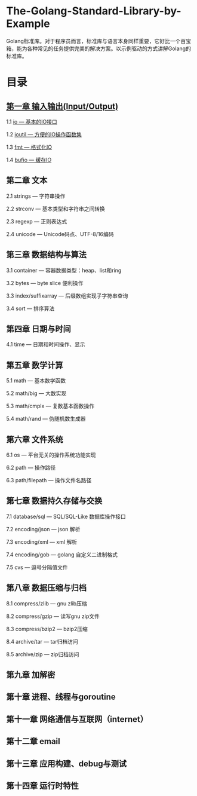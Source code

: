The-Golang-Standard-Library-by-Example
======================================

Golang标准库。对于程序员而言，标准库与语言本身同样重要，它好比一个百宝箱，能为各种常见的任务提供完美的解决方案。以示例驱动的方式讲解Golang的标准库。

# 目录 #

## [第一章 输入输出(Input/Output)](chapter01/01.0.md) ##

1.1	[io — 基本的IO接口](chapter01/01.1.md)

1.2 [ioutil — 方便的IO操作函数集](chapter01/01.2.md)

1.3 [fmt — 格式化IO](chapter01/01.3.md)

1.4 [bufio — 缓存IO](chapter01/01.4.md)

## 第二章 文本 ##

2.1 strings — 字符串操作

2.2 strconv — 基本类型和字符串之间转换

2.3 regexp — 正则表达式

2.4 unicode — Unicode码点、UTF-8/16编码

## 第三章 数据结构与算法 ##

3.1 container — 容器数据类型：heap、list和ring

3.2 bytes — byte slice 便利操作

3.3 index/suffixarray — 后缀数组实现子字符串查询

3.4 sort — 排序算法

## 第四章 日期与时间 ##

4.1 time — 日期和时间操作、显示

## 第五章 数学计算 ##

5.1 math — 基本数学函数

5.2 math/big — 大数实现

5.3 math/cmplx — 复数基本函数操作

5.4 math/rand — 伪随机数生成器

## 第六章 文件系统 ##

6.1 os — 平台无关的操作系统功能实现

6.2 path — 操作路径

6.3 path/filepath — 操作文件名路径

## 第七章 数据持久存储与交换 ##

7.1 database/sql — SQL/SQL-Like 数据库操作接口

7.2 encoding/json — json 解析

7.3 encoding/xml — xml 解析

7.4 encoding/gob — golang 自定义二进制格式

7.5 cvs — 逗号分隔值文件

## 第八章 数据压缩与归档 ##

8.1 compress/zlib — gnu zlib压缩

8.2 compress/gzip — 读写gnu zip文件

8.3 compress/bzip2 — bzip2压缩

8.4 archive/tar — tar归档访问

8.5 archive/zip — zip归档访问

## 第九章 加解密 ##

## 第十章 进程、线程与goroutine ##

## 第十一章 网络通信与互联网（internet） ##

## 第十二章 email ##

## 第十三章 应用构建、debug与测试 ##

## 第十四章 运行时特性 ##
